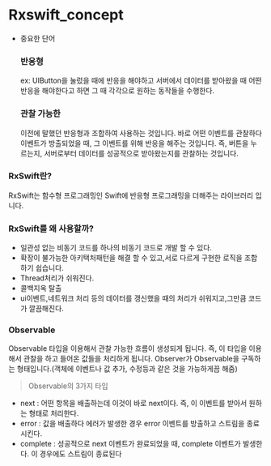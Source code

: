 # Rxswift_concept
- 중요한 단어
    
    ### 반응형
    
    ex: UIButton을 눌렀을 때에 반응을 해야하고 서버에서 데이터를 받아왔을 때 어떤 반응을 해야한다고 하면 그 때 각각으로 원하는 동작들을 수행한다.
    
    ### 관찰 가능한
    
    이전에 말했던 반응형과 조합하여 사용하는 것입니다. 바로 어떤 이벤트를 관찰하다 이벤트가 방출되었을 때, 그 이벤트를 위해 반응을 해주는 것입니다. 즉, 버튼을 누르는지, 서버로부터 데이터를 성공적으로 받아왔는지를 관찰하는 것입니다.
    

### RxSwift란?

RxSwift는 함수형 프로그래밍인 Swift에 반응형 프로그래밍을 더해주는 라이브러리 입니다.

### RxSwift를 왜 사용할까?

- 일관성 없는 비동기 코드를 하나의 비동기 코드로 개발 할 수 있다.
- 확장이 불가능한 아키택처패턴을 해결 할 수 있고,서로 다르게 구현한 로직을 조합하기 쉽습니다.
- Thread처리가 쉬워진다.
- 콜백지옥 탈출
- ui이벤트,네트워크 처리 등의 데이터를 갱신했을 때의 처리가 쉬워지고,그만큼 코드가 깔끔해진다.

### Observable

Observable 타입을 이용해서 관찰 가능한 흐름이 생성되게 됩니다. 즉, 이 타입을 이용해서 관찰을 하고 들어온 값들을 처리하게 됩니다. Observer가 Observable을 구독하는 형태입니다.(객체에 이벤트나 값 추가, 수정등과 같은 것을 가능하게끔 해줌)

> Observable의 3가지 타입
> 
- next : 어떤 항목을 배출하는데 이것이 바로 next이다. 즉, 이 이벤트를 받아서 원하는 형태로 처리한다.
- error : 값을 배출하다 에러가 발생한 경우 error 이벤트를 방출하고 스트림을 종료시킨다.
- complete : 성공적으로 next 이벤트가 완료되었을 때, complete 이벤트가 발생한다. 이 경우에도 스트림이 종료된다
